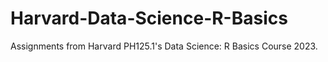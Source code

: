 # Harvard-Data-Science-R-Basics
Assignments from Harvard PH125.1's Data Science: R Basics Course 2023.
